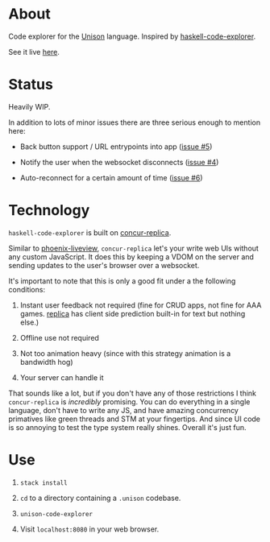 # About

Code explorer for the [Unison](https://www.unisonweb.org/) language. Inspired by [haskell-code-explorer](https://github.com/alexwl/haskell-code-explorer).

See it live [here](http://unison.readvar.com/).

# Status

Heavily WIP.

In addition to lots of minor issues there are three serious enough to mention here:

+ Back button support / URL entrypoints into app ([issue #5](https://github.com/seagreen/unison-code-explorer/issues/5))

+ Notify the user when the websocket disconnects ([issue #4](https://github.com/seagreen/unison-code-explorer/issues/4))

+ Auto-reconnect for a certain amount of time ([issue #6](https://github.com/seagreen/unison-code-explorer/issues/6))

# Technology

`haskell-code-explorer` is built on [concur-replica](https://github.com/pkamenarsky/concur-replica).

Similar to [phoenix-liveview](https://github.com/phoenixframework/phoenix_live_view), `concur-replica` let's your write web UIs without any custom JavaScript. It does this by keeping a VDOM on the server and sending updates to the user's browser over a websocket.

It's important to note that this is only a good fit under a the following conditions:

1. Instant user feedback not required (fine for CRUD apps, not fine for AAA games. [replica](https://github.com/pkamenarsky/replica) has client side prediction built-in for text but nothing else.)

2. Offline use not required

3. Not too animation heavy (since with this strategy animation is a bandwidth hog)

4. Your server can handle it

That sounds like a lot, but if you don't have any of those restrictions I think `concur-replica` is *incredibly* promising. You can do everything in a single language, don't have to write any JS, and have amazing concurrency primatives like green threads and STM at your fingertips. And since UI code is so annoying to test the type system really shines. Overall it's just fun.

# Use

1. `stack install`

2. `cd` to a directory containing a `.unison` codebase.

3. `unison-code-explorer`

4. Visit `localhost:8080` in your web browser.
